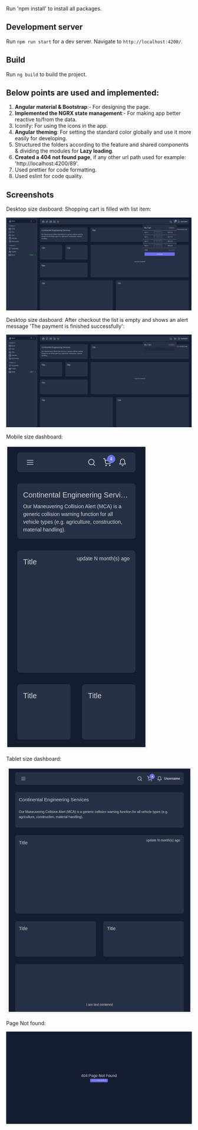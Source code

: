 Run 'npm install' to install all packages.

## Development server

Run `npm run start` for a dev server. Navigate to `http://localhost:4200/`.

## Build

Run `ng build` to build the project.

## Below points are used and implemented:

1. **Angular material & Bootstrap**:- For designing the page.
2. **Implemented the NGRX state management**:- For making app better reactive to/from the data.
3. Iconify: For using the icons in the app.
4. **Angular theming**: For setting the standard color globally and use it more easily for developing.
5. Structured the folders according to the feature and shared components & dividing the modules for **Lazy loading**.
6. **Created a 404 not found page**, if any other url path used for example: 'http://localhost:4200/89'.
7. Used prettier for code formatting.
8. Used eslint for code quality.

## Screenshots

Desktop size dasboard: Shopping cart is filled with list item:

![desktop page](screenshots/desktop.png)

Desktop size dasboard: After checkout the list is empty and shows an alert message 'The payment is finished successfully':

![checkout](screenshots/checkout.png)

Mobile size dashboard:

![mobile-size page](screenshots/mobile-size.png)

Tablet size dashboard:

![Tablet page](screenshots/Tablet.png)

Page Not found:

![404 page](screenshots/404.png)
